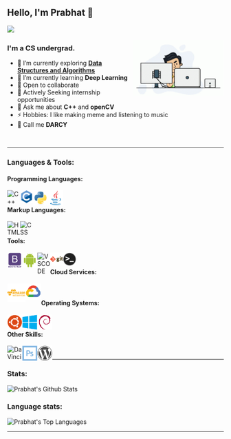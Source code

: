 ## Hello, I'm Prabhat 👋
[<img src="https://komarev.com/ghpvc/?username=prabhatmalhan&label=Profile+Views&color=4287f5&style=flat" />](https://github.com/prabhatmalhan)

<img src="https://github.com/prabhatmalhan/prabhatmalhan/blob/db1b21c395cc07bc86fa1dbccd442e67d46851a4/profile.gif" align="right"  width="42%"/>

### I'm a CS undergrad.

- 🔭 I’m currently exploring [**Data Structures and Algorithms**](https://github.com/prabhatmalhan/Algorithms)
- 🌱 I’m currently learning **Deep Learning**
- 👯 Open to collaborate 
- 💼 Actively Seeking internship opportunities
- 💬 Ask me about **C++** and **openCV**
- ⚡ Hobbies: I like making meme and listening to music
- 📢 Call me **DARCY**

<br/>

---
### Languages & Tools:

#### Programming Languages:

<img align="left" alt="C++" width="30px" src="https://www.freeiconspng.com/thumbs/c-logo-icon/c--logo-icon-0.png">

<img align="left" alt="C" width="30px" src="https://raw.githubusercontent.com/devicons/devicon/master/icons/c/c-original.svg">

<img align="left" alt="Python" width="35px" src="https://raw.githubusercontent.com/devicons/devicon/master/icons/python/python-original.svg">

<img align="left" alt="Java" width="35px" src="https://raw.githubusercontent.com/devicons/devicon/master/icons/java/java-original.svg">

<br/>


#### Markup Languages:

<img align="left" alt="HTML" width="30px" src="https://images.vexels.com/media/users/3/166383/isolated/preview/6024bc5746d7436c727825dc4fc23c22-html-programming-language-icon-by-vexels.png">

<img align="left" alt="CSS" width="30px" src="https://cdn.iconscout.com/icon/free/png-512/css-118-569410.png">

<br/>

#### Tools:

<img align="left" alt="Bootstrap" width="35px" src="https://raw.githubusercontent.com/devicons/devicon/master/icons/bootstrap/bootstrap-plain-wordmark.svg">

<img align="left" alt="Android" width="35px" src="https://raw.githubusercontent.com/devicons/devicon/master/icons/android/android-original.svg">

<img align="left" alt="VSCODE" width="30px" src="https://upload.wikimedia.org/wikipedia/commons/thumb/9/9a/Visual_Studio_Code_1.35_icon.svg/1024px-Visual_Studio_Code_1.35_icon.svg.png">

<img align="left" alt="GIT" width="30px" src="https://raw.githubusercontent.com/github/explore/80688e429a7d4ef2fca1e82350fe8e3517d3494d/topics/git/git.png">

<img align="left" alt="BASH" width="30px" src="https://raw.githubusercontent.com/github/explore/80688e429a7d4ef2fca1e82350fe8e3517d3494d/topics/terminal/terminal.png">

<br/>

#### Cloud Services:

<img align="left" alt="AWS" width="42px" src="https://raw.githubusercontent.com/devicons/devicon/master/icons/amazonwebservices/amazonwebservices-plain-wordmark.svg">

<img align="left" alt="GCS" width="37px" src="https://raw.githubusercontent.com/devicons/devicon/master/icons/googlecloud/googlecloud-original.svg">

<br/>


#### Operating Systems:

<img align="left" alt="Ubuntu" width="35px" src="https://raw.githubusercontent.com/devicons/devicon/master/icons/ubuntu/ubuntu-plain.svg">

<img align="left" alt="Windows" width="35px" src="https://raw.githubusercontent.com/devicons/devicon/master/icons/windows8/windows8-original.svg">

<img align="left" alt="Debian" width="35px" src="https://raw.githubusercontent.com/devicons/devicon/master/icons/debian/debian-original.svg">

<br/>


#### Other Skills:

<img align="left" alt="DaVinci" width="35px" src="https://img.icons8.com/color/48/000000/davinci-resolve.png">

<img align="left" alt="Photoshop" width="35px" src="https://raw.githubusercontent.com/devicons/devicon/master/icons/photoshop/photoshop-line.svg">

<img align="left" alt="Wordpress" width="35px" src="https://raw.githubusercontent.com/devicons/devicon/master/icons/wordpress/wordpress-plain.svg">


<br/>

---
### Stats:
<img alt="Prabhat's Github Stats" src="https://github-readme-stats.vercel.app/api?username=prabhatmalhan&show_icons=true&count_private=true&theme=tokyonight" />



### Language stats:

<img alt="Prabhat's Top Languages" src="https://github-readme-stats.vercel.app/api/top-langs/?username=prabhatmalhan&layout=compact&theme=tokyonight&hide=javascript,Jupyter Notebook"/>

---
